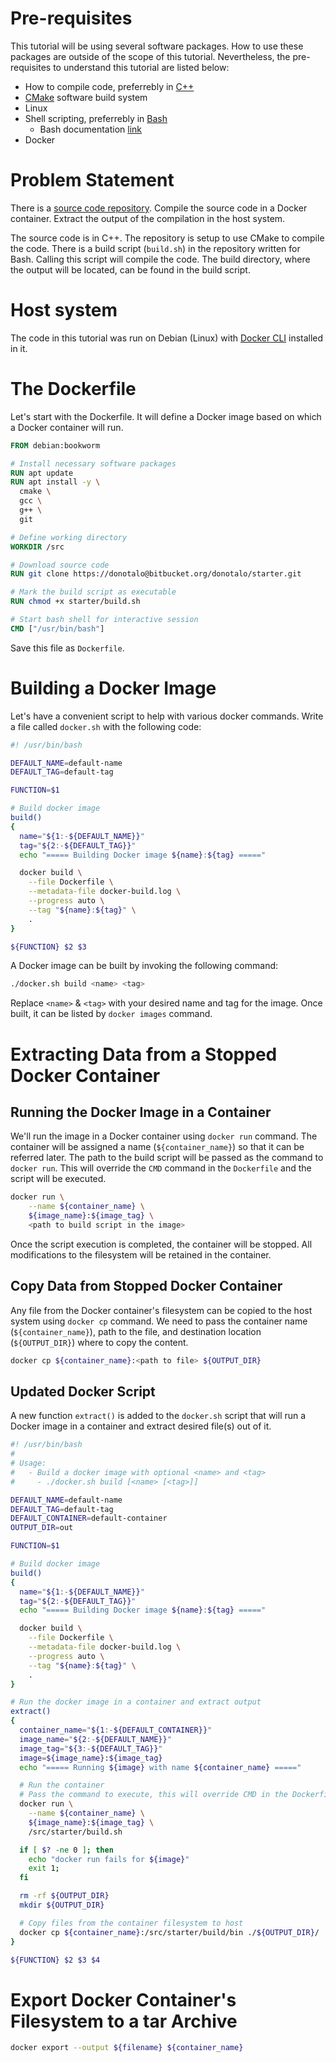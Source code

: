 # Pre-requisites

This tutorial will be using several software packages. How to use these packages are outside of the scope of this tutorial. Nevertheless, the pre-requisites to understand this tutorial are listed below:

- How to compile code, preferrebly in [C++](https://isocpp.org/)
- [CMake](https://cmake.org/) software build system
- Linux
- Shell scripting, preferrebly in [Bash](https://www.gnu.org/software/bash/)
  - Bash documentation [link](https://www.gnu.org/software/bash/manual/bash.html)
- Docker

# Problem Statement

There is a [source code repository](https://bitbucket.org/donotalo/starter/). Compile the source code in a Docker container. Extract the output of the compilation in the host system.

The source code is in C++. The repository is setup to use CMake to compile the code. There is a build script (`build.sh`) in the repository written for Bash. Calling this script will compile the code. The build directory, where the output will be located, can be found in the build script.

# Host system

The code in this tutorial was run on Debian (Linux) with [Docker CLI](https://docs.docker.com/engine/install/) installed in it.

# The Dockerfile

Let's start with the Dockerfile. It will define a Docker image based on which a Docker container will run.

```Dockerfile
FROM debian:bookworm

# Install necessary software packages
RUN apt update
RUN apt install -y \
  cmake \
  gcc \
  g++ \
  git

# Define working directory
WORKDIR /src

# Download source code
RUN git clone https://donotalo@bitbucket.org/donotalo/starter.git

# Mark the build script as executable
RUN chmod +x starter/build.sh

# Start bash shell for interactive session
CMD ["/usr/bin/bash"]
```

Save this file as `Dockerfile`.

# Building a Docker Image

Let's have a convenient script to help with various docker commands. Write a file called `docker.sh` with the following code:

```bash
#! /usr/bin/bash

DEFAULT_NAME=default-name
DEFAULT_TAG=default-tag

FUNCTION=$1

# Build docker image
build()
{
  name="${1:-${DEFAULT_NAME}}"
  tag="${2:-${DEFAULT_TAG}}"
  echo "===== Building Docker image ${name}:${tag} ====="

  docker build \
    --file Dockerfile \
    --metadata-file docker-build.log \
    --progress auto \
    --tag "${name}:${tag}" \
    .
}

${FUNCTION} $2 $3
```

A Docker image can be built by invoking the following command:
```bash
./docker.sh build <name> <tag>
```
Replace `<name>` & `<tag>` with your desired name and tag for the image. Once built, it can be listed by `docker images` command.

# Extracting Data from a Stopped Docker Container

## Running the Docker Image in a Container

We'll run the image in a Docker container using `docker run` command. The container will be assigned a name (`${container_name}`) so that it can be referred later. The path to the build script will be passed as the command to `docker run`. This will override the `CMD` command in the `Dockerfile` and the script will be executed.
```bash
docker run \
    --name ${container_name} \
    ${image_name}:${image_tag} \
    <path to build script in the image>
```

Once the script execution is completed, the container will be stopped. All modifications to the filesystem will be retained in the container.

## Copy Data from Stopped Docker Container

Any file from the Docker container's filesystem can be copied to the host system using `docker cp` command. We need to pass the container name (`${container_name}`), path to the file, and destination location (`${OUTPUT_DIR}`) where to copy the content.
```bash
docker cp ${container_name}:<path to file> ${OUTPUT_DIR}
```

## Updated Docker Script

A new function `extract()` is added to the `docker.sh` script that will run a Docker image in a container and extract desired file(s) out of it.

```bash
#! /usr/bin/bash
#
# Usage:
#   - Build a docker image with optional <name> and <tag>
#     - ./docker.sh build [<name> [<tag>]]

DEFAULT_NAME=default-name
DEFAULT_TAG=default-tag
DEFAULT_CONTAINER=default-container
OUTPUT_DIR=out

FUNCTION=$1

# Build docker image
build()
{
  name="${1:-${DEFAULT_NAME}}"
  tag="${2:-${DEFAULT_TAG}}"
  echo "===== Building Docker image ${name}:${tag} ====="

  docker build \
    --file Dockerfile \
    --metadata-file docker-build.log \
    --progress auto \
    --tag "${name}:${tag}" \
    .
}

# Run the docker image in a container and extract output
extract()
{
  container_name="${1:-${DEFAULT_CONTAINER}}"
  image_name="${2:-${DEFAULT_NAME}}"
  image_tag="${3:-${DEFAULT_TAG}}"
  image=${image_name}:${image_tag}
  echo "===== Running ${image} with name ${container_name} ====="

  # Run the container
  # Pass the command to execute, this will override CMD in the Dockerfile
  docker run \
    --name ${container_name} \
    ${image_name}:${image_tag} \
    /src/starter/build.sh

  if [ $? -ne 0 ]; then
    echo "docker run fails for ${image}"
    exit 1;
  fi

  rm -rf ${OUTPUT_DIR}
  mkdir ${OUTPUT_DIR}

  # Copy files from the container filesystem to host
  docker cp ${container_name}:/src/starter/build/bin ./${OUTPUT_DIR}/
}

${FUNCTION} $2 $3 $4
```

# Export Docker Container's Filesystem to a tar Archive

```bash
docker export --output ${filename} ${container_name}
```
